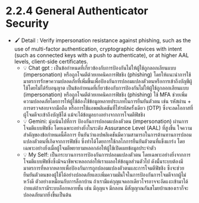 # 2.2.4 General Authenticator Security 
- 🖌 Detail : Verify impersonation resistance against phishing, such as the use of multi-factor authentication, cryptographic devices with intent (such as connected keys with a push to authenticate), or at higher AAL levels, client-side certificates.
   - 💡 Chat gpt : เป็นข้อกำหนดที่เกี่ยวข้องกับการป้องกันไม่ให้ผู้ใช้ถูกลอกเลียนแบบ (impersonation) หรือถูกโจมตีด้วยเทคนิคการฟิชชิง (phishing) โดยให้แนะนำการใช้มาตรการรักษาความปลอดภัยที่เพิ่มขึ้นเพื่อป้องกันการปลอมแปลงตัวตนหรือการเข้าถึงบัญชีผู้ใช้โดยไม่ได้รับอนุญาต เป็นข้อกำหนดที่เกี่ยวข้องกับการป้องกันไม่ให้ผู้ใช้ถูกลอกเลียนแบบ (impersonation) หรือถูกโจมตีด้วยเทคนิคการฟิชชิง (phishing) ใช้ MFA ช่วยเพิ่มความปลอดภัยโดยการให้ผู้ใช้ต้องใช้ข้อมูลหลายประเภทในการยืนยันตัวตน เช่น รหัสผ่าน + การตรวจสอบจากมือถือ หรือการใช้แอพพลิเคชันที่ให้รหัสครั้งเดียว (OTP) ซึ่งจะลดโอกาสที่ผู้โจมตีจะเข้าถึงบัญชีได้ แม้จะได้ข้อมูลบางอย่างจากการโจมตีฟิชชิง
   - 💡 Gemini: มุ่งเน้นไปที่การ ป้องกันการปลอมแปลงตัวตน (impersonation) ผ่านการโจมตีแบบฟิชชิ่ง โดยเฉพาะอย่างยิ่งในระดับ Assurance Level (AAL) ที่สูงขึ้น ใจความสำคัญของข้อกำหนดนี้คือการ ยืนยันว่าแอปพลิเคชันมีความสามารถในการต้านทานการปลอมแปลงตัวตนที่เกิดจากการฟิชชิ่ง ซึ่งทำได้โดยการใช้กลไกการยืนยันตัวตนที่แข็งแกร่ง โดยเฉพาะอย่างยิ่งเมื่อผู้โจมตีพยายามหลอกล่อให้ผู้ใช้เปิดเผยข้อมูลประจำตัว
   - 💡 My Self: เป็นกระบวนการการป้องกันการปลอมแปลงตัวตน โดยเฉพาะอย่างยิ่งจากการโจมตีแบบฟิชชิ่งซึ่งมิจฉาชีพจะหลอกล่อให้เราเผลอให้ข้อมูลส่วนตัวไป ดังนั้นระบบต้องมีมาตรการที่หลากหลายเพื่อป้องกันการถูกปลอมแปลงตัวตนและการโจมตีฟิชชิง ซึ่งจะช่วยยืนยันตัวตนของผู้ใช้ได้อย่างปลอดภัยและเพิ่มความมั่นใจในการป้องกันการโจมตีจากผู้ไม่หวังดี ตัวอย่างเหมือนกับการล็อกบ้าน ถ้าเรามีแค่กุญแจดอกเดียวโจรอาจจะงัดแงะเข้ามาได้ง่ายแต่ถ้าเรามีระบบล็อกหลายชั้น เช่น มีกุญแจ มีกลอน มีสัญญาณกันขโมยบ้านของเราก็จะปลอดภัยมากยิ่งขึ้นเป็นต้น
  

